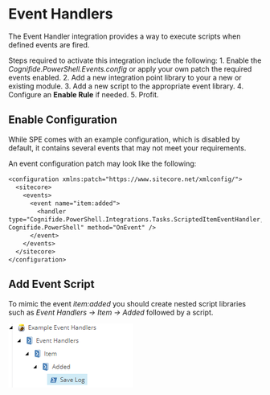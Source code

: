 # Event Handlers

The Event Handler integration provides a way to execute scripts when defined events are fired.

Steps required to activate this integration include the following: 1. Enable the _Cognifide.PowerShell.Events.config_ or apply your own patch the required events enabled. 2. Add a new integration point library to your a new or existing module. 3. Add a new script to the appropriate event library. 4. Configure an **Enable Rule** if needed. 5. Profit.

## Enable Configuration

While SPE comes with an example configuration, which is disabled by default, it contains several events that may not meet your requirements.

An event configuration patch may look like the following:

```text
<configuration xmlns:patch="https://www.sitecore.net/xmlconfig/">
  <sitecore>
    <events>
      <event name="item:added">
        <handler type="Cognifide.PowerShell.Integrations.Tasks.ScriptedItemEventHandler, Cognifide.PowerShell" method="OnEvent" />
      </event>
    </events>
  </sitecore>
</configuration>
```

## Add Event Script

To mimic the event _item:added_ you should create nested script libraries such as _Event Handlers -&gt; Item -&gt; Added_ followed by a script.

![Item Added Event Handler](../../.gitbook/assets/event-itemadded.png)

